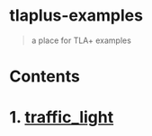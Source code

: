 # tlaplus-examples
> a place for TLA+ examples

# Contents
# 1. [traffic_light](traffic_light/README.md)